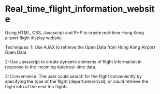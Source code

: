 # Real_time_flight_information_website

Using HTML, CSS, Javascript and PHP to create real-time Hong Kong airport flight display website

Techniques:
1: Use AJAX to retrieve the Open Data from Hong Kong Airport Open Data

2: Use Javascript to create dynamic elements of flight information in response to the incoming data/real-time data.

3: Convenience: The user could search for the flight conveniently by specifying the type of the flight (departure/arrival), or could retrieve the flight info
of the next ten flights.
